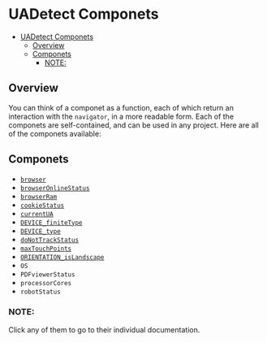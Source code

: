 # UADetect Componets

- [UADetect Componets](#uadetect-componets)
  - [Overview](#overview)
  - [Componets](#componets)
    - [NOTE:](#note)

## Overview

You can think of a componet as a function, each of which return an interaction with the `navigator`, in a more readable form. Each of the componets are self-contained, and can be used in any project. Here are all of the componets available:

## Componets

- [`browser`](browser.md)
- [`browserOnlineStatus`](browserOnlineStatus.md)
- [`browserRam`](browserRam.md) 
- [`cookieStatus`](cookieStatus.md)
- [`currentUA`](currentUA.md)
- [`DEVICE_finiteType`](DEVICE_finiteType.md)
- [`DEVICE_type`](DEVICE_type.md)
- [`doNotTrackStatus`](doNotTrackStatus.md)
- [`maxTouchPoints`](maxTouchPoints.md)
- [`ORIENTATION_isLandscape`](orientation.md)
- `OS`
- `PDFviewerStatus`
- `processorCores`
- `robotStatus`

### NOTE: 
Click any of them to go to their individual documentation.